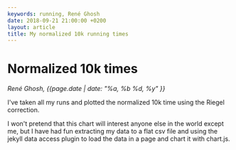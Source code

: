 ```yaml
---
keywords: running, René Ghosh
date: 2018-09-21 21:00:00 +0200
layout: article
title: My normalized 10k running times
---
```

# Normalized 10k times

_René Ghosh, {{page.date | date: "%a, %b %d, %y" }}_

I've taken all my runs and plotted the normalized 10k time using the Riegel correction.

I won't pretend that this chart will interest anyone else in the world except me, but I have had fun 
extracting my data to a flat csv file and using the jekyll data access plugin to load the data in a page
and chart it with chart.js.

<script src="../js/Chart.bundle.min.js"></script>
<style>
#myChart {
	width: 800px;
	height: 700px;
	max-width: 800px;
}
</style>
<canvas id="myChart" width="800" height="400"></canvas>
<script>
var runs = [ {% for run in site.data.runs %}  { time: "{{run.Temps}}", date: "{{ run.Date }}", distance: {{ run.Distance | replace: ',' , '.' }},},{% endfor %} ];


var runs_speed = [];

for (var i=0;i<runs.length;i++){
	var time_str = runs[i].time;
	var date_str = runs[i].date;
	var date_atoms = date_str.split("/");
	var time_atoms = time_str.split(":");
	var years = parseInt(date_atoms[2]);
	var months = parseInt(date_atoms[1]);
	var days = parseInt(date_atoms[0]);
	var hours = parseInt(time_atoms[0]);
	var minutes = parseInt(time_atoms[1]);
	var seconds = parseInt(time_atoms[2]);
	var distance = parseFloat(runs[i].distance);
	var time_seconds = ((hours*3600.0)+(minutes*60.0)+seconds)/3600.0;
	var speed = distance/time_seconds;
	var base = 10.0 // 10k
	normalized_time = time_seconds*Math.pow(base/distance, 1.06);
	normalized_speed = base/normalized_time;
	runs_speed.push({x:new Date(years, months-1, days-1),y:normalized_time});
}

function formatSecsAsMins(v){
	var normalized_time = v; //hours
	normalized_time *= 3600.0;
	normalized_hours = Math.trunc(normalized_time/3600.0);
	normalized_time = normalized_time - normalized_hours*3600.0;
	normalized_minutes = Math.trunc(normalized_time/60.0);
	normalized_time = normalized_time - normalized_minutes*60.0;
	normalized_seconds = Math.trunc(normalized_time);
	normalized_hours = ""+normalized_hours;
	normalized_minutes = ""+normalized_minutes;
	if (normalized_hours.length == 1){
		normalized_hours = "0"+normalized_hours;
	}
	if (normalized_minutes.length == 1){
		normalized_minutes = "0"+normalized_minutes;
	}
	return normalized_hours+":"+normalized_minutes
}
/*console.log(runs_speed);*/
var ctx = document.getElementById('myChart');
var chart = new Chart(ctx, {
    type: 'scatter',
    data: {
        datasets: [{
        	fill: false,
        	showLine: true,
        	lineTension: 0.4,
        	cubicInterpolationMode: "monotone",
            backgroundColor: 'rgb(190, 190, 190)',
            borderColor: 'rgb(50, 50, 50)',
            borderWidth: 2,
            data: runs_speed
        }]
    },

    // Configuration options go here
    options: {
    	title: {
    		display: true,
    		text: "Normalized 10k time for all runs"
    	},
    	legend: {
    		display: false,
    	},
    	elements: { point: { radius: 5 } },
    	scales: {
            xAxes: [{
                type: 'time',
                time: {
                    displayFormats: {
                        quarter: 'YYYY'
                    }
                }
            }],
            yAxes: [{
                ticks:{
                    callback:(v)=>this.formatSecsAsMins(v),
                }
            }],
        }
    }
});
</script>
